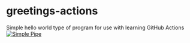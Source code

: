 # greetings-actions
Simple hello world type of program for use with learning GitHub Actions
[![Simple Pipe](https://github.com/shanacote/greetings-actions/actions/workflows/simple-pipe.yml/badge.svg)](https://github.com/shanacote/greetings-actions/actions/workflows/simple-pipe.yml)
